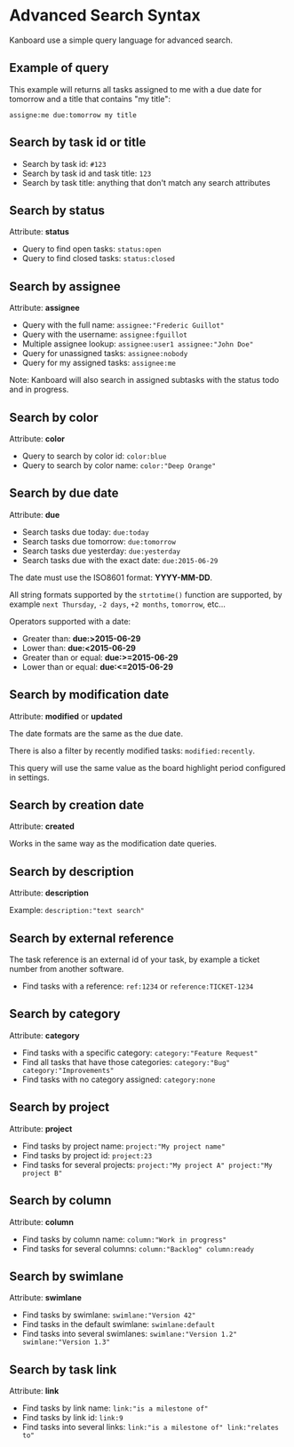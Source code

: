 Advanced Search Syntax
======================

Kanboard use a simple query language for advanced search.

Example of query
----------------

This example will returns all tasks assigned to me with a due date for tomorrow and a title that contains "my title":

```
assigne:me due:tomorrow my title
```

Search by task id or title
--------------------------

- Search by task id: `#123`
- Search by task id and task title: `123`
- Search by task title: anything that don't match any search attributes

Search by status
----------------

Attribute: **status**

- Query to find open tasks: `status:open`
- Query to find closed tasks: `status:closed`

Search by assignee
------------------

Attribute: **assignee**

- Query with the full name: `assignee:"Frederic Guillot"`
- Query with the username: `assignee:fguillot`
- Multiple assignee lookup: `assignee:user1 assignee:"John Doe"`
- Query for unassigned tasks: `assignee:nobody`
- Query for my assigned tasks: `assignee:me`

Note: Kanboard will also search in assigned subtasks with the status todo and in progress.

Search by color
---------------

Attribute: **color**

- Query to search by color id: `color:blue`
- Query to search by color name: `color:"Deep Orange"`

Search by due date
------------------

Attribute: **due**

- Search tasks due today: `due:today`
- Search tasks due tomorrow: `due:tomorrow`
- Search tasks due yesterday: `due:yesterday`
- Search tasks due with the exact date: `due:2015-06-29`

The date must use the ISO8601 format: **YYYY-MM-DD**.

All string formats supported by the `strtotime()` function are supported, by example `next Thursday`, `-2 days`, `+2 months`, `tomorrow`, etc...

Operators supported with a date:

- Greater than: **due:>2015-06-29**
- Lower than: **due:<2015-06-29**
- Greater than or equal: **due:>=2015-06-29**
- Lower than or equal: **due:<=2015-06-29**

Search by modification date
---------------------------

Attribute: **modified** or **updated**

The date formats are the same as the due date. 

There is also a filter by recently modified tasks: `modified:recently`.

This query will use the same value as the board highlight period configured in settings. 

Search by creation date
-----------------------

Attribute: **created**

Works in the same way as the modification date queries.

Search by description
---------------------

Attribute: **description**

Example: `description:"text search"`

Search by external reference
----------------------------

The task reference is an external id of your task, by example a ticket number from another software.

- Find tasks with a reference: `ref:1234` or `reference:TICKET-1234`

Search by category
------------------

Attribute: **category**

- Find tasks with a specific category: `category:"Feature Request"`
- Find all tasks that have those categories: `category:"Bug" category:"Improvements"`
- Find tasks with no category assigned: `category:none`

Search by project
-----------------

Attribute: **project**

- Find tasks by project name: `project:"My project name"`
- Find tasks by project id: `project:23`
- Find tasks for several projects: `project:"My project A" project:"My project B"`

Search by column
----------------

Attribute: **column**

- Find tasks by column name: `column:"Work in progress"`
- Find tasks for several columns: `column:"Backlog" column:ready`

Search by swimlane
------------------

Attribute: **swimlane**

- Find tasks by swimlane: `swimlane:"Version 42"`
- Find tasks in the default swimlane: `swimlane:default`
- Find tasks into several swimlanes: `swimlane:"Version 1.2" swimlane:"Version 1.3"`

Search by task link
------------------

Attribute: **link**

- Find tasks by link name: `link:"is a milestone of"`
- Find tasks by link id: `link:9`
- Find tasks into several links: `link:"is a milestone of" link:"relates to"`

